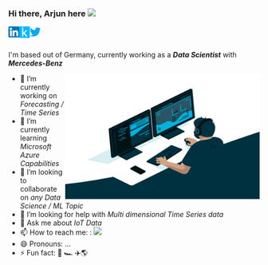 ### Hi there, Arjun here <img src="https://media.giphy.com/media/hvRJCLFzcasrR4ia7z/giphy.gif" width="25px">

<a href="https://www.linkedin.com/in/arjunnairb/">
  <img align="left" alt="Arjun's LinkedIN" width="22px" src="https://github.com/arjuninstil/arjuninstil/blob/main/linkedin.png" />
</a>
<a href="https://www.kaggle.com/arjun89">
  <img align="left" alt="Arjun's Kaggle" width="21px" src="https://github.com/arjuninstil/arjuninstil/blob/main/kaggle.png" />
</a>
<a href="https://twitter.com/ya_rjun">
  <img align="left" alt="Arjun Nair | Twitter" width="22px" src="https://github.com/arjuninstil/arjuninstil/blob/main/twitter.png" />
</a>

<!-- <>![](https://page-views.glitch.me/badge?page_id=jwenjian.visitor-badge) -->
<!--  ![](https://visitor-badge.glitch.me/badge?page_id=arjuninstil.arjuninstil)-->

<br />
<br />

I'm based out of Germany, currently working as a ***Data Scientist*** with ***Mercedes-Benz*** 

<img align="right" alt="GIF" src="https://github.com/arjuninstil/arjuninstil/blob/main/code.gif?raw=true" width="390" height="250" />

- 🔭 I’m currently working on *Forecasting / Time Series*
- 🌱 I’m currently learning *Microsoft Azure Capabilities*
- 👯 I’m looking to collaborate on *any Data Science / ML Topic*
- 🤔 I’m looking for help with *Multi dimensional Time Series data*
- 💬 Ask me about *IoT Data*
- 📫 How to reach me: : <a href="mailto:arjuninstil@gmail.com"> <img src="https://img.icons8.com/fluent/48/000000/mail.png" width="2.5%"/> </a>
- 😄 Pronouns: ...
- ⚡ Fun fact: :tennis:  :racing_car:  :airplane::earth_americas:



